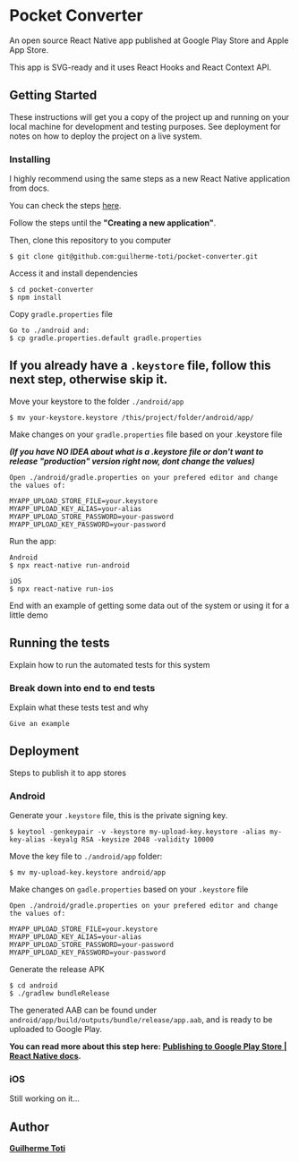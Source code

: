 # Pocket Converter

An open source React Native app published at Google Play Store and Apple App Store.

This app is SVG-ready and it uses React Hooks and React Context API.

## Getting Started

These instructions will get you a copy of the project up and running on your local machine for development and testing purposes. See deployment for notes on how to deploy the project on a live system.

### Installing

I highly recommend using the same steps as a new React Native application from docs.

You can check the steps [here](https://reactnative.dev/docs/getting-started).

Follow the steps until the **"Creating a new application"**.

Then, clone this repository to you computer

```
$ git clone git@github.com:guilherme-toti/pocket-converter.git
```

Access it and install dependencies

```
$ cd pocket-converter
$ npm install
```

Copy `gradle.properties` file

```
Go to ./android and:
$ cp gradle.properties.default gradle.properties
```

## If you already have a `.keystore` file, follow this next step, otherwise skip it.

Move your keystore to the folder `./android/app`

```
$ mv your-keystore.keystore /this/project/folder/android/app/
```

Make changes on your `gradle.properties` file based on your .keystore file

**_(If you have NO IDEA about what is a .keystore file or don't want to release "production" version right now, dont change the values)_**

```
Open ./android/gradle.properties on your prefered editor and change the values of:

MYAPP_UPLOAD_STORE_FILE=your.keystore
MYAPP_UPLOAD_KEY_ALIAS=your-alias
MYAPP_UPLOAD_STORE_PASSWORD=your-password
MYAPP_UPLOAD_KEY_PASSWORD=your-password
```

Run the app:

```
Android
$ npx react-native run-android

iOS
$ npx react-native run-ios
```


End with an example of getting some data out of the system or using it for a little demo

## Running the tests

Explain how to run the automated tests for this system

### Break down into end to end tests

Explain what these tests test and why

```
Give an example
```

## Deployment

Steps to publish it to app stores

### Android

Generate your `.keystore` file, this is the private signing key.

```
$ keytool -genkeypair -v -keystore my-upload-key.keystore -alias my-key-alias -keyalg RSA -keysize 2048 -validity 10000
```

Move the key file to `./android/app` folder:

```
$ mv my-upload-key.keystore android/app
```

Make changes on `gadle.properties` based on your `.keystore` file

```
Open ./android/gradle.properties on your prefered editor and change the values of:

MYAPP_UPLOAD_STORE_FILE=your.keystore
MYAPP_UPLOAD_KEY_ALIAS=your-alias
MYAPP_UPLOAD_STORE_PASSWORD=your-password
MYAPP_UPLOAD_KEY_PASSWORD=your-password
```

Generate the release APK

```
$ cd android
$ ./gradlew bundleRelease
```

The generated AAB can be found under `android/app/build/outputs/bundle/release/app.aab`, and is ready to be uploaded to Google Play.

**You can read more about this step here: [Publishing to Google Play Store | React Native docs](https://reactnative.dev/docs/signed-apk-android.html).**

### iOS

Still working on it...

## Author

**[Guilherme Toti](http://www.guilhermetoti.com)**
